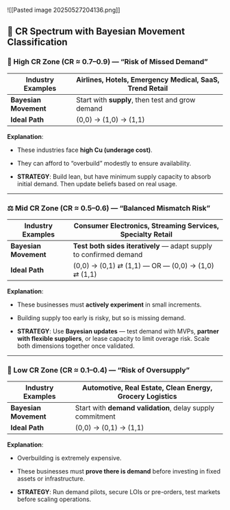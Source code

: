 ![[Pasted image 20250527204136.png]]

## 🔁 **CR Spectrum with Bayesian Movement Classification**

### 🔵 High CR Zone (CR ≈ 0.7–0.9) — “Risk of Missed Demand”

|Industry Examples|Airlines, Hotels, Emergency Medical, SaaS, Trend Retail|
|---|---|
|**Bayesian Movement**|Start with **supply**, then test and grow demand|
|**Ideal Path**|(0,0) → (1,0) → (1,1)|

**Explanation**:

- These industries face **high Cu (underage cost)**.
    
- They can afford to “overbuild” modestly to ensure availability.
    
- **STRATEGY**: Build lean, but have minimum supply capacity to absorb initial demand. Then update beliefs based on real usage.
    

---

### ⚖️ Mid CR Zone (CR ≈ 0.5–0.6) — “Balanced Mismatch Risk”

|Industry Examples|Consumer Electronics, Streaming Services, Specialty Retail|
|---|---|
|**Bayesian Movement**|**Test both sides iteratively** — adapt supply to confirmed demand|
|**Ideal Path**|(0,0) → (0,1) ⇄ (1,1) — OR — (0,0) → (1,0) ⇄ (1,1)|

**Explanation**:

- These businesses must **actively experiment** in small increments.
    
- Building supply too early is risky, but so is missing demand.
    
- **STRATEGY**: Use **Bayesian updates** — test demand with MVPs, **partner with flexible suppliers**, or lease capacity to limit overage risk. Scale both dimensions together once validated.
    

---

### 🔴 Low CR Zone (CR ≈ 0.1–0.4) — “Risk of Oversupply”

|Industry Examples|Automotive, Real Estate, Clean Energy, Grocery Logistics|
|---|---|
|**Bayesian Movement**|Start with **demand validation**, delay supply commitment|
|**Ideal Path**|(0,0) → (0,1) → (1,1)|

**Explanation**:

- Overbuilding is extremely expensive.
    
- These businesses must **prove there is demand** before investing in fixed assets or infrastructure.
    
- **STRATEGY**: Run demand pilots, secure LOIs or pre-orders, test markets before scaling operations.